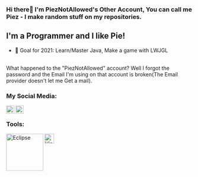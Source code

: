 ### Hi there👋 I'm PiezNotAllowed's Other Account, You can call me Piez - I make random stuff on my repositories.
## I'm a Programmer and I like Pie!
- 🥅 Goal for 2021: Learn/Master Java, Make a game with LWJGL
<br />
What happened to the "PiezNotAllowed" account? Well I forgot the password and the Email I'm using on that account is broken(The Email provider doesn't let me Get a mail).

### My Social Media:
[<img align="left" alt="Piez | Twitter" width="22px" src="https://cdn.jsdelivr.net/npm/simple-icons@v3/icons/twitter.svg" />](https://twitter.com/piewith_Z)
[<img align="left" alt="Glitchfy | Youtube" width="22px" src="https://user-images.githubusercontent.com/64570731/109303613-a3372280-786d-11eb-90bc-7850bd54af18.png" />](https://www.youtube.com/channel/UCiHdrA8iLiifT4UE15ljMzg)

<br />

### Tools:

<img align="left" src="https://user-images.githubusercontent.com/64570731/109303148-ef359780-786c-11eb-8d8f-06456bc82e00.png" alt="Eclipse" width="100px">
<img align="left" src="https://user-images.githubusercontent.com/64570731/109303367-45a2d600-786d-11eb-9547-9bb882199360.png" alt="Visual Studio Code(VSCode)" width="26px">

